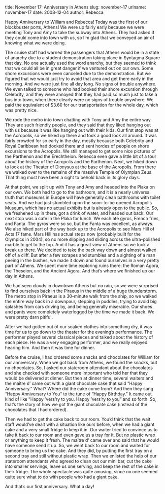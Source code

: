 title: November 17: Anniversary in Athens
slug: november-17
urlname: november-17
date: 2008-12-04
author: Rebecca

Happy Anniversary to William and Rebecca! Today was the first of our blockbuster
ports, Athens! We were up fairly early because we were meeting Tony and Amy to
take the subway into Athens. They had asked if they could come into town with
us, so I&#x02bc;m glad that we conveyed an air of knowing what we were doing.

The cruise staff had warned the passengers that Athens would be in a state of
anarchy due to a student demonstration taking place in Syntagma Square that day.
No one actually used the word anarchy, but they seemed to think that we could
all be in great danger if we ventured out on our own. Some shore excursions were
even canceled due to the demonstration. But we figured that we would just try to
avoid that area and get there early in the morning. And we were just fine all
day long. No signs of trouble anywhere. We even talked to someone who had booked
their shore excursion through Celebrity, and they were annoyed that they had
paid so much just to take a bus into town, when there clearly were no signs of
trouble anywhere. We paid the equivalent of $3.60 for our transportation for the
whole day, which was pretty nice.

We rode the metro into town chatting with Tony and Amy the entire way. They are
such friendly people, and they said that they liked hanging out with us because
it was like hanging out with their kids. Our first stop was at the Acropolis, so
we hiked up there and took a good look all around. It was fairly crowded for so
early in the day, mostly because both Celebrity and Royal Caribbean had docked
there and sent hordes of people on shore excursions to the Acropolis. We still
managed to get some nice pictures of the Parthenon and the Erechtheion. Rebecca
even gave a little bit of a tour about the history of the Acropolis and the
Parthenon. Next, we hiked down to look at the Theater of Dionysus at the base of
the Acropolis. From there we walked over to the remains of the massive Temple of
Olympian Zeus. That thing must have been a sight to behold back in its glory
days.

At that point, we split up with Tony and Amy and headed into the Plaka on our
own. We both had to go to the bathroom, and it is a nearly universal truth that
museums in Europe will have generally clean bathrooms with toilet seats. And we
had just stumbled upon the soon-to-be opened Acropolis Museum, which has no
actual exhibits but is already open to the public. So, we freshened up in there,
got a drink of water, and headed out back. Our next stop was a caf&eacute; in
the Plaka for lunch. We each ate gyros, French fries, and Fanta. The gyros were
so so, but the Fanta was excellent, as always. We also hiked part of the way
back up to the Acropolis to see Mars Hill of Acts 17 fame. Mars Hill has actual
steps now (probably built for the Olympics in 2004), so no more slipping and
sliding across the ultra-polished marble to get to the top. And it has a great
view of Athens so we took a break up there. We decided to take the back way down
and almost walked off of a cliff. But after a few scrapes and stumbles and a
sighting of a man peeing in the bushes, we made it down and found ourselves in a
very pretty part of Athens. We spent more time exploring ruins there: the Roman
Agora, the Theseion, and the Ancient Agora. And that&#x02bc;s where we finished
up our day in Athens.

We had seen clouds in downtown Athens but no rain, so we were surprised to find
ourselves back in the Piraeus in the middle of a huge thunderstorm. The metro
stop in Piraeus is a 30-minute walk from the ship, so we walked the entire way
back in a downpour, stepping in puddles, trying to avoid big splashes from cars
driving by, and being generally miserable. Our shoes and pants were completely
waterlogged by the time we made it back. We were pretty darn pitiful.

After we had gotten out of our soaked clothes into something dry, it was time
for us to go down to the theater for the evening&#x02bc;s performance. The
performer played several classical pieces and talked about the history of each
piece. He was a very engaging performer, and we really enjoyed hearing him. And
then it was time for dinner.

Before the cruise, I had ordered some snacks and chocolates for William for our
anniversary. When we got back from Athens, we found the snacks, but no
chocolates. So, I asked our stateroom attendant about the chocolates and she
checked with someone more important who told her that they would be delivered at
dinner. But then at dinner time, several waiters and the ma&icirc;tre d&#x02bc;
came out with a giant chocolate cake that said &ldquo;Happy Anniversary.&rdquo;
What? Where did the cake come from? And then they sang &ldquo;Happy Anniversary
to You&rdquo; to the tune of &ldquo;Happy Birthday.&rdquo; It came out kind of
like &ldquo;Happy &#x02bc;vers&#x02bc;ry to you. Happy &#x02bc;vers&#x02bc;ry to
you&rdquo; and so forth. So, that&#x02bc;s the story of how we got the giant
chocolate cake (instead of the chocolates that I had ordered).

Then we had to get the cake back to our room. You&#x02bc;d think that the wait
staff would&#x02bc;ve dealt with a situation like ours before, when we had a
giant cake and a very small fridge to keep it in. Our waiter tried to convince
us to take it back to our room and even gave us a tray for it. But no plastic
wrap or anything to keep it fresh. The ma&icirc;tre d&#x02bc; came over and said
that he would have someone send it up. So, we went back to our room and waited
for someone to bring us the cake. And they did, by putting the first tray on a
second tray and still without plastic wrap. Then we enlisted the help of our
stateroom attendants who agreed to clean out our mini bar, cut the cake into
smaller servings, leave us one serving, and keep the rest of the cake in their
fridge. The whole spectacle was quite amusing, since no one seemed quite sure
what to do with people who had a giant cake.

And that&#x02bc;s our first anniversary. What a day!
